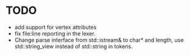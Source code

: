 # TODO

- add support for vertex attributes 
- fix file:line reporting in the lexer. 
- Change parse interface from std::istream& to char* and length, use std::string_view instead of std::string in tokens. 

